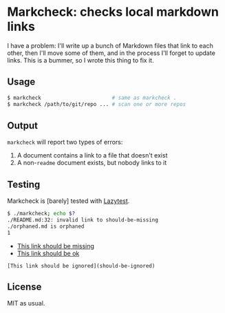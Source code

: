 # Markcheck: checks local markdown links
I have a problem: I'll write up a bunch of Markdown files that link to each
other, then I'll move some of them, and in the process I'll forget to update
links. This is a bummer, so I wrote this thing to fix it.


## Usage
```sh
$ markcheck                       # same as markcheck .
$ markcheck /path/to/git/repo ... # scan one or more repos
```


## Output
`markcheck` will report two types of errors:

1. A document contains a link to a file that doesn't exist
2. A non-`readme` document exists, but nobody links to it


## Testing
Markcheck is [barely] tested with
[Lazytest](https://github.com/spencertipping/lazytest).

```bash
$ ./markcheck; echo $?
./README.md:32: invalid link to should-be-missing
./orphaned.md is orphaned
1
```

- [This link should be missing](should-be-missing)
- [This link should be ok](http://should-be-ok)

```
[This link should be ignored](should-be-ignored)
```


## License
MIT as usual.
